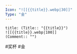 ```yaml
---
Icon: "![[{{title}}.webp|30]]"
Type: "金"
---
```

```ad-common-gold-trophy
title: (Title:: "{{title}}")
![[{{title}}.webp|100]]
(Comment:: "")
```

 #奖杯 #金